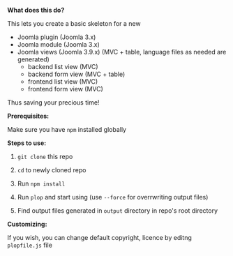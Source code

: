 **What does this do?**

This lets you create a basic skeleton for a new 
- Joomla plugin (Joomla 3.x)
- Joomla module (Joomla 3.x)
- Joomla views (Joomla 3.9.x) (MVC + table, language files as needed are generated)
  - backend list view (MVC)
  - backend form view (MVC + table)
  - frontend list view (MVC)
  - frontend form view (MVC)

Thus saving your precious time!

**Prerequisites:**

Make sure you have `npm` installed globally

**Steps to use:**

1. `git clone` this repo

2. `cd` to newly cloned repo

3. Run `npm install`

4. Run `plop` and start using (use `--force` for overrwriting output files)

5. Find output files generated in `output` directory in repo's root directory

**Customizing:**

If you wish, you can change default copyright, licence by editng `plopfile.js` file
